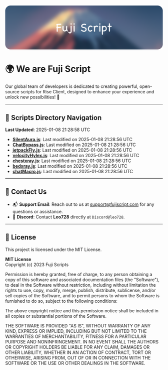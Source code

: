 ![Banner](.github/b.webp)

# 🌍 **We are Fuji Script**

Our global team of developers is dedicated to creating powerful, open-source scripts for Rise Client, designed to enhance your experience and unlock new possibilities! 🌟

---
<!-- SCRIPTS_NAVIGATION_START -->
## 📂 **Scripts Directory Navigation**

**Last Updated**: 2025-01-08 21:28:58 UTC

- **[SilentAura.js](scripts/SilentAura.js)**: Last modified on 2025-01-08 21:28:56 UTC
- **[ChatBypass.js](scripts/ChatBypass.js)**: Last modified on 2025-01-08 21:28:56 UTC
- **[jetpackFly.js](scripts/jetpackFly.js)**: Last modified on 2025-01-08 21:28:56 UTC
- **[velocityHylex.js](scripts/velocityHylex.js)**: Last modified on 2025-01-08 21:28:56 UTC
- **[chestxray.js](scripts/chestxray.js)**: Last modified on 2025-01-08 21:28:56 UTC
- **[bedxray.js](scripts/bedxray.js)**: Last modified on 2025-01-08 21:28:56 UTC
- **[chatMacro.js](scripts/chatMacro.js)**: Last modified on 2025-01-08 21:28:56 UTC

<!-- SCRIPTS_NAVIGATION_END -->

---

## 💬 **Contact Us**  
- 📬 **Support Email**: Reach out to us at [support@fujiscript.com](mailto:support@fujiscript.com) for any questions or assistance.  
- 💬 **Discord**: Contact **Leo728** directly at `Discord@leo728`.

---

## 📜 **License**

This project is licensed under the MIT License.  

**MIT License**  
Copyright (c) 2023 Fuji Scripts  

Permission is hereby granted, free of charge, to any person obtaining a copy of this software and associated documentation files (the "Software"), to deal in the Software without restriction, including without limitation the rights to use, copy, modify, merge, publish, distribute, sublicense, and/or sell copies of the Software, and to permit persons to whom the Software is furnished to do so, subject to the following conditions:  

The above copyright notice and this permission notice shall be included in all copies or substantial portions of the Software.  

THE SOFTWARE IS PROVIDED "AS IS", WITHOUT WARRANTY OF ANY KIND, EXPRESS OR IMPLIED, INCLUDING BUT NOT LIMITED TO THE WARRANTIES OF MERCHANTABILITY, FITNESS FOR A PARTICULAR PURPOSE AND NONINFRINGEMENT. IN NO EVENT SHALL THE AUTHORS OR COPYRIGHT HOLDERS BE LIABLE FOR ANY CLAIM, DAMAGES OR OTHER LIABILITY, WHETHER IN AN ACTION OF CONTRACT, TORT OR OTHERWISE, ARISING FROM, OUT OF OR IN CONNECTION WITH THE SOFTWARE OR THE USE OR OTHER DEALINGS IN THE SOFTWARE.  
